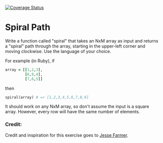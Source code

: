 [![Coverage Status](https://coveralls.io/repos/callen6/ga-spiral-path-quiz/badge.png)](https://coveralls.io/r/callen6/ga-spiral-path-quiz)

# Spiral Path

Write a function called "spiral" that takes an NxM array as input and returns a "spiral" path through the array, starting in the upper-left corner and moving clockwise.  Use the  language of your choice.

For example (in Ruby), if

```ruby
array = [[1,2,3],
         [8,9,4],
         [7,6,5]]
```

then

```ruby
spiral(array) # => [1,2,3,4,5,6,7,8,9]
```

It should work on any NxM array, so don't assume the input is a square array.  However, every row will have the same number of elements.


### Credit: 

Credit and inspiration for this exercise goes to [Jesse Farmer](https://gist.github.com/jfarmer/b043eee597d2f4934fb2#file-spiral-md). 